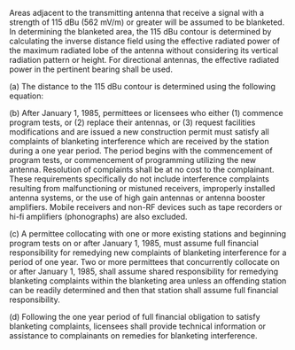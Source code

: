 Areas adjacent to the transmitting antenna that receive a signal with a strength of 115 dBu (562 mV/m) or greater will be assumed to be blanketed. In determining the blanketed area, the 115 dBu contour is determined by calculating the inverse distance field using the effective radiated power of the maximum radiated lobe of the antenna without considering its vertical radiation pattern or height. For directional antennas, the effective radiated power in the pertinent bearing shall be used.

(a) The distance to the 115 dBu contour is determined using the following equation:
                
              

(b) After January 1, 1985, permittees or licensees who either (1) commence program tests, or (2) replace their antennas, or (3) request facilities modifications and are issued a new construction permit must satisfy all complaints of blanketing interference which are received by the station during a one year period. The period begins with the commencement of program tests, or commencement of programming utilizing the new antenna. Resolution of complaints shall be at no cost to the complainant. These requirements specifically do not include interference complaints resulting from malfunctioning or mistuned receivers, improperly installed antenna systems, or the use of high gain antennas or antenna booster amplifiers. Mobile receivers and non-RF devices such as tape recorders or hi-fi amplifiers (phonographs) are also excluded.

(c) A permittee collocating with one or more existing stations and beginning program tests on or after January 1, 1985, must assume full financial responsibility for remedying new complaints of blanketing interference for a period of one year. Two or more permittees that concurrently collocate on or after January 1, 1985, shall assume shared responsibility for remedying blanketing complaints within the blanketing area unless an offending station can be readily determined and then that station shall assume full financial responsibility.

(d) Following the one year period of full financial obligation to satisfy blanketing complaints, licensees shall provide technical information or assistance to complainants on remedies for blanketing interference.

